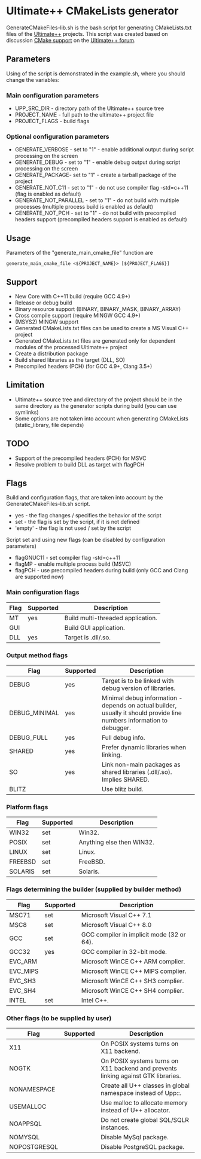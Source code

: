 # Ultimate++ CMakeLists generator

GenerateCMakeFiles-lib.sh is the bash script for generating CMakeLists.txt files of the [Ultimate++](http://www.ultimatepp.org/) projects.
This script was created based on discussion [CMake support](http://www.ultimatepp.org/forums/index.php?t=msg&th=6013&goto=32310&#msg_32310) on the [Ultimate++ forum](http://www.ultimatepp.org/forums).

## Parameters
Using of the script is demonstrated in the example.sh, where you should change the variables:

### Main configuration parameters
* UPP_SRC_DIR - directory path of the Ultimate++ source tree
* PROJECT_NAME - full path to the ultimate++ project file
* PROJECT_FLAGS - build flags

### Optional configuration parameters
* GENERATE_VERBOSE - set to "1" - enable additional output during script processing on the screen
* GENERATE_DEBUG - set to "1" - enable debug output during script processing on the screen
* GENERATE_PACKAGE- set to "1" - create a tarball package of the project
* GENERATE_NOT_C11 - set to "1" - do not use compiler flag -std=c++11 (flag is enabled as default)
* GENERATE_NOT_PARALLEL - set to "1" - do not build with multiple processes (multiple process build is enabled as default)
* GENERATE_NOT_PCH - set to "1" - do not build with precompiled headers support (precompiled headers support is enabled as default)

## Usage
Parameters of the "generate_main_cmake_file" function are
```
generate_main_cmake_file <${PROJECT_NAME}> [${PROJECT_FLAGS}]
```

## Support
- New Core with C++11 build (require GCC 4.9+)
- Release or debug build
- Binary resource support (BINARY, BINARY_MASK, BINARY_ARRAY)
- Cross compile support (require MINGW GCC 4.9+)
- (MSYS2) MINGW support
- Generated CMakeLists.txt files can be used to create a MS Visual C++ project
- Generated CMakeLists.txt files are generated only for dependent modules of the processed Ultimate++ project
- Create a distribution package
- Build shared libraries as the target (DLL, SO)
- Precompiled headers (PCH) (for GCC 4.9+, Clang 3.5+)

## Limitation
- Ultimate++ source tree and directory of the project should be in the same directory as the generator scripts during build (you can use symlinks)
- Some options are not taken into account when generating CMakeLists (static_library, file depends)

## TODO
- Support of the precompiled headers (PCH) for MSVC
- Resolve problem to build DLL as target with flagPCH

## Flags
Build and configuration flags, that are taken into account by the GenerateCMakeFiles-lib.sh script.
- yes - the flag changes / specifies the behavior of the script
- set - the flag is set by the script, if it is not defined
- 'empty' - the flag is not used / set by the script

Script set and using new flags (can be disabled by configuration parameters)
* flagGNUC11 - set compiler flag -std=c++11
* flagMP - enable multiple process build (MSVC)
* flagPCH - use precompiled headers during build (only GCC and Clang are supported now)

### Main configuration flags
Flag | Supported | Description
---  | ---       | ---
MT  | yes | Build multi-threaded application.
GUI |     | Build GUI application.
DLL | yes | Target is .dll/.so.

### Output method flags
Flag | Supported | Description
---  | ---       | ---
DEBUG         | yes | Target is to be linked with debug version of libraries.
DEBUG_MINIMAL | yes | Minimal debug information - depends on actual builder, usually it should provide line numbers information to debugger.
DEBUG_FULL    | yes | Full debug info.
SHARED        | yes | Prefer dynamic libraries when linking.
SO            | yes | Link non-main packages as shared libraries (.dll/.so). Implies SHARED.
BLITZ         |     | Use blitz build.

### Platform flags
Flag | Supported | Description
---  | ---       | ---
WIN32   | set | Win32.
POSIX   | set | Anything else then WIN32.
LINUX   | set | Linux.
FREEBSD | set | FreeBSD.
SOLARIS | set | Solaris.

### Flags determining the builder (supplied by builder method)
Flag | Supported | Description
---  | ---       | ---
MSC71    | set | Microsoft Visual C++ 7.1
MSC8     | set | Microsoft Visual C++ 8.0
GCC      | set | GCC compiler in implicit mode (32 or 64).
GCC32    | yes | GCC compiler in 32-bit mode.
EVC_ARM  |     | Microsoft WinCE C++ ARM complier.
EVC_MIPS |     | Microsoft WinCE C++ MIPS complier.
EVC_SH3  |     | Microsoft WinCE C++ SH3 complier.
EVC_SH4  |     | Microsoft WinCE C++ SH4 complier.
INTEL    | set | Intel C++.

### Other flags (to be supplied by user)
Flag | Supported | Description
---  | ---       | ---
X11          |     | On POSIX systems turns on X11 backend.
NOGTK        |     | On POSIX systems turns on X11 backend and prevents linking against GTK libraries.
NONAMESPACE  |     | Create all U++ classes in global namespace instead of Upp::.
USEMALLOC    |     | Use malloc to allocate memory instead of U++ allocator.
NOAPPSQL     |     | Do not create global SQL/SQLR instances.
NOMYSQL      |     | Disable MySql package.
NOPOSTGRESQL |     | Disable PostgreSQL package.
